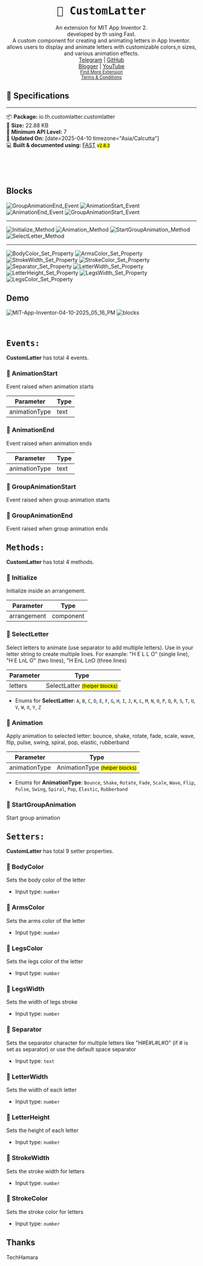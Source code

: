 <div align="center">
<h1><kbd>🧩 CustomLatter</kbd></h1>
An extension for MIT App Inventor 2.<br>
developed by th using Fast.<br>A custom component for creating and animating letters in App Inventor.<br>allows users to display and animate letters with customizable colors,n sizes, and various animation effects.<br><a href='https://t.me/techhamara91/' target='_blank'>Telegram</a> | <a href='https://github.com/TechHamara/' target='_blank'>GitHub</a><br><a href='https://techhamara.blogspot.com/' target='_blank'>Blogger</a> | <a href='https://m.youtube.com/c/TECHHAMARA?sub_confirmation=1' target='_blank'>YouTube</a><br><a href='https://github.com/TechHamara/Th_Free_Extensions' target='_blank'><small><u>Find More Extension</u></small></a><br><a href='https://github.com/TechHamara/Th_Extensions_List/blob/main/LICENSE.md#terms-and-conditions-for-the-extension' target='_blank'><small><u>Terms & Conditions</u></small></a>
</div>

## 📝 Specifications
* **
📦 **Package:** io.th.customlatter.customlatter<br>
💾 **Size:** 22.88 KB<br>
📱 **Minimum API Level:** 7<br>
📅 **Updated On:** [date=2025-04-10 timezone="Asia/Calcutta"]<br>
💻 **Built & documented using:** [FAST](https://community.appinventor.mit.edu/t/fast-an-efficient-way-to-build-extensions/129103?u=jewel) <small><mark>v2.8.3</mark></small>

<br><br><br>

## Blocks

![GroupAnimationEnd_Event](https://github.com/user-attachments/assets/a297a305-e9e5-4bae-ad15-4d010eb3a3b9)
![AnimationStart_Event](https://github.com/user-attachments/assets/01c902f7-ef92-45d1-877a-d4854ba8106f)
![AnimationEnd_Event](https://github.com/user-attachments/assets/75613898-b2d2-4be5-ae8e-e0cd5db719f1)
![GroupAnimationStart_Event](https://github.com/user-attachments/assets/c0a1e348-186a-4b2f-9ad8-a3d91d7979ee)

-----

![Initialize_Method](https://github.com/user-attachments/assets/6c7c9a61-8653-4c87-ba8b-c184ce105382)
![Animation_Method](https://github.com/user-attachments/assets/2b64f336-bcd0-4789-97dd-9fe1ff16bff5)
![StartGroupAnimation_Method](https://github.com/user-attachments/assets/f49eef6a-42a3-41d2-a9f8-e8e9147f1899)
![SelectLetter_Method](https://github.com/user-attachments/assets/836dc84c-caac-477b-97d0-4c9175f0a8f1)

-----

![BodyColor_Set_Property](https://github.com/user-attachments/assets/c5e84f19-0352-471f-b65c-cf7f6863007a)
![ArmsColor_Set_Property](https://github.com/user-attachments/assets/4c4ebdd8-8a3b-42d8-a6c0-3d7e380d8a22)
![StrokeWidth_Set_Property](https://github.com/user-attachments/assets/5df72455-aae7-454d-8973-61c77342c36d)
![StrokeColor_Set_Property](https://github.com/user-attachments/assets/c5d30c8b-e265-4893-8856-2f16b7a263a8)
![Separator_Set_Property](https://github.com/user-attachments/assets/f2507234-1e89-485a-b58d-157b3bb063cb)
![LetterWidth_Set_Property](https://github.com/user-attachments/assets/d0067e8d-f9d7-41ad-8243-da1df9491721)
![LetterHeight_Set_Property](https://github.com/user-attachments/assets/f7a7080c-eef4-4184-bf3e-1e1c4b468047)
![LegsWidth_Set_Property](https://github.com/user-attachments/assets/e037b5eb-65a5-436d-9a5a-696083c40f94)
![LegsColor_Set_Property](https://github.com/user-attachments/assets/c4330c1d-0270-4e22-91da-9422e6d5177f)

## Demo

![MIT-App-Inventor-04-10-2025_05_16_PM](https://github.com/user-attachments/assets/d4fe1a74-c3a6-45aa-89c7-54904650a235)
![blocks](https://github.com/user-attachments/assets/b782e027-c4ed-45e6-94ce-d0581c5494c4)

<br>

## <kbd>Events:</kbd>
**CustomLatter** has total 4 events.

### 💛 AnimationStart
Event raised when animation starts

| Parameter | Type
| - | - |
| animationType | text

### 💛 AnimationEnd
Event raised when animation ends

| Parameter | Type
| - | - |
| animationType | text

### 💛 GroupAnimationStart
Event raised when group animation starts

### 💛 GroupAnimationEnd
Event raised when group animation ends

## <kbd>Methods:</kbd>
**CustomLatter** has total 4 methods.

### 💜 Initialize
Initialize inside an arrangement.

| Parameter | Type
| - | - |
| arrangement | component

### 💜 SelectLetter
Select letters to animate (use separator to add multiple letters). Use 
 in your letter string to create multiple lines. For example: "H E L L O" (single line), "H E LnL O" (two lines), "H EnL LnO (three lines)

| Parameter | Type
| - | - |
| letters | SelectLatter <small><mark>(helper blocks)</mark></small>

* Enums for **SelectLatter**: `A`, `B`, `C`, `D`, `E`, `F`, `G`, `H`, `I`, `J`, `K`, `L`, `M`, `N`, `O`, `P`, `Q`, `R`, `S`, `T`, `U`, `V`, `W`, `X`, `Y`, `Z`

### 💜 Animation
Apply animation to selected letter: bounce, shake, rotate, fade, scale, wave, flip, pulse, swing, spiral, pop, elastic, rubberband

| Parameter | Type
| - | - |
| animationType | AnimationType <small><mark>(helper blocks)</mark></small>

* Enums for **AnimationType**: `Bounce`, `Shake`, `Rotate`, `Fade`, `Scale`, `Wave`, `Flip`, `Pulse`, `Swing`, `Spiral`, `Pop`, `Elastic`, `Rubberband`

### 💜 StartGroupAnimation
Start group animation

## <kbd>Setters:</kbd>
**CustomLatter** has total 9 setter properties.

### 💚 BodyColor
Sets the body color of the letter

* Input type: `number`

### 💚 ArmsColor
Sets the arms color of the letter

* Input type: `number`

### 💚 LegsColor
Sets the legs color of the letter

* Input type: `number`

### 💚 LegsWidth
Sets the width of legs stroke

* Input type: `number`

### 💚 Separator
Sets the separator character for multiple letters like "H#E#L#L#O" (if # is set as separator) or use the default space separator

* Input type: `text`

### 💚 LetterWidth
Sets the width of each letter

* Input type: `number`

### 💚 LetterHeight
Sets the height of each letter

* Input type: `number`

### 💚 StrokeWidth
Sets the stroke width for letters

* Input type: `number`

### 💚 StrokeColor
Sets the stroke color for letters

* Input type: `number`

## Thanks
  TechHamara
  
